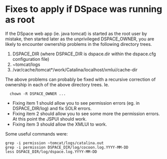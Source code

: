 Fixes to apply if DSpace was running as root
============================================

If the DSpace web app (ie. java tomcat) is started as the root user by
mistake, then started later as the unprivileged DSPACE_OWNER, you are
likely to encounter ownership problems in the following directory trees.  

1. DSPACE_DIR (where DSPACE_DIR is dspace.dir within the dspace.cfg
   configuration file)
1. ~tomcat/logs
1. /var/cache/tomcat*/work/Catalina/localhost/xmlui/cache-dir

The above problems can probably be fixed with a recursive correction of
ownership in each of the above directory trees. Ie.
```
  chown -R DSPACE_OWNER ...
```
  
- Fixing item 1 should allow you to see permission errors
  (eg. in DSPACE_DIR/log) and fix SOLR errors.
- Fixing item 2 should allow you to see some more the permission errors.
  At this point the JSPUI should work.
- Fixing item 3 should allow the XMLUI to work.

Some useful commands were:

```
grep -i permission ~tomcat/logs/catalina.out
grep -i permission DSPACE_DIR/log/cocoon.log.YYYY-MM-DD
less DSPACE_DIR/log/dspace.log.YYYY-MM-DD
```

